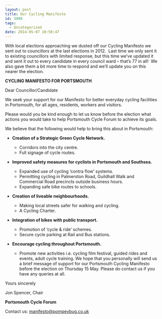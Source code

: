 ```yaml
---
layout: post
title: Our Cycling Manifesto
id: 3988
tags:
  - Uncategorized
date: 2014-05-07 10:50:47
---
```


With local elections approaching we dusted off our Cycling Manifesto we sent out to councillors at the last elections in 2012.  Last time we only sent it to existing councillors with limited response, but this time we’ve updated it and sent it out to every candidate in every council ward – that’s 77 in all!  We also gave them a bit more time to respond and we’ll update you on this nearer the election.


**CYCLING MANIFESTO FOR PORTSMOUTH**

Dear Councillor/Candidate

We seek your support for our Manifesto for better everyday cycling facilities in Portsmouth, for all ages, residents, workers and visitors.

Please would you be kind enough to let us know before the election what actions you would take to help Portsmouth Cycle Forum to achieve its goals.

We believe that the following would help to bring this about in Portsmouth:

*   **Creation of a Strategic Green Cycle Network.**
    *   Corridors into the city centre.
    *   Full signage of cycle routes.

*   **Improved safety measures for cyclists in Portsmouth and Southsea.**
    *   Expanded use of cycling ‘contra flow’ systems.
    *   Permitting cycling in Palmerston Road, Guildhall Walk and Commercial Road precincts outside business hours.
    *   Expanding safe bike routes to schools.

*   **Creation of liveable neighbourhoods.**
    *   Making local streets safer for walking and cycling.
    *   A Cycling Charter.

*   **Integration of bikes with public transport.**
    *   Promotion of ‘cycle &amp; ride’ schemes.
    *   Secure cycle parking at Rail and Bus stations.

*   **Encourage cycling throughout Portsmouth.**
    *   Promote new activities i.e. cycling film festival, guided rides and events, adult cycle training.
We hope that you personally will send us a brief message of support for our Portsmouth Cycling Manifesto before the election on Thursday 15 May. Please do contact us if you have any queries at all.

Yours sincerely

Jon Spencer, Chair

**Portsmouth Cycle Forum**


Contact us: manifesto@pompeybug.co.uk